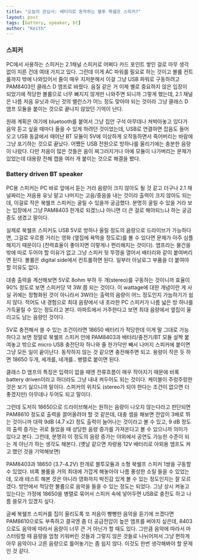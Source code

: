 ```yaml
---
title: "오늘의 관심사: 배터리로 동작하는 블투 북쉘프 스피커?"
layout: post
tags: [battery, speaker, bt]
author: "Keith"
---
```


### 스피커

PC에서 사용하는 스피커는 2.1채널 스피커로 어쩌다 카드 포인트 쌓인 걸로 아무 생각없이 지른 건데 여태 가지고 있다. 그런데 이게 AC 파워를 필요로 하는 것이고 볼륨 컨트롤까지 밖에 나와있어서 줄이 매우 지저분해서 이걸 그냥 USB 파워로 구동하려고 PAM8403인 클래스 D 앰프로 바꿨다. 음질 같은 거 이제 별로 중요하지 않은 입장이 되었기에 적당한 볼륨으로 너무 빠지지 않게만 나와주면 되니까 그렇게 했는데, 2.1 채널은 나름 저음 유닛과 아닌 것의 밸런스가 어느 정도 맞아야 되는 것이라 그냥 클래스 D 앰프 모듈을 붙이는 것으로 끝나지 않았던 기억이 난다. 

원래 계획은 여기에 bluetooth를 붙여서 그냥 집안 구석 아무데나 쳐박아놓고 있다가 음악 듣고 싶을 때마다 들을 수 있게 하려던 것이었는데, USB로 연결하면 잡음도 들어오고 USB 동글에서 때어난 BT 모듈이 5V에 이상하게 오작동하면서 죽어버리는 바람에 그냥 포기하는 것으로 끝났다. 어쨌든 USB 전원으로 방하나를 울리기에는 충분한 음량이 나왔다. 다만 저음이 많은 것들은 음이 찌그러지거나 아예 모듈이 나가버리는 문제가 있었는데 대용량 전해 캡을 여러 개 붙이는 것으로 해결을 봤다. 

### Battery driven BT speaker

PC용 스피커는 PC 바로 앞에서 듣는 거라 음량이 크지 않아도 될 것 같고 더구나 2.1 채널짜리는 저음용 유닛 말고 나머지는 고음/중음을 내는 것이라 출력이 크지 않아도 되는데, 이걸로 작은 북쉘프 스피커는 굴릴 수 있을까 궁금했다. 분명히 굴릴 수 있을 거라 보는 입장에서 그냥 PAM8403 한개로 되겠느냐 아니면 더 큰 걸로 해야되느냐 하는 궁금증도 생겼고 말이다. 

실제로 북쉘프 스피커도 USB 5V로 방하나 울릴 정도의 음량으로 드라이브가 가능하다면, 그걸로 우르릉 거리는 영화 (옆집에 욕먹을 정도로)를 볼 수 있다면 문제가 아주 심플해지기 때문이다 (전력효율이 좋아지면 이렇게나 편리해지는 것이다). 앰프라는 물건을 밖에 따로 두어야 할 이유가 없고 그냥 스피커 뒷 뚜껑을 열어서 배터리와 같이 붙여버리면 된다. 볼륨은 digital side에서 컨트롤하면 된다. 일부러 아날로그 부품을 더 붙여야 할 이유도 없다. 

대충 출력을 계산해보면 5V로 8ohm 부하 두 개(stereo)를 구동하는 것이니까 효율이 90% 정도로 보면 스피커당 약 3W 쯤 되는 것이다. 이 wattage에 대한 개념이란 게 사실 귀에는 정형화된 것이 아니라서 3W라는 출력의 음량이 어느 정도인지 가늠하기가 쉽지 않다. 적어도 내 경험으로 최대 음량에서 내 초라한 PC 스피커가 나름 넓은 방 하나를 가득울릴 수 있는 정도라고 본다. 아파트에서 거주한다고 보면 최대 음량에서 옆집이 울리고도 남는 음량인 것이다. 

5V로 충전해서 쓸 수 있는 조건이라면 18650 배터리가 적당한데 이게 말 그대로 가능하다고 보면 정말로 북쉘프 스피커 안에 PAM8403과 배터리/충전기/BT 모듈 살짝 붙여놓고 밖으로 micro USB 충전단자 하나와 줄 한가닥만 빼서 나머지 스피커에 붙이면 그냥 모든 일이 끝이난다. 동작하지 않는 것 같으면 충전해주면 되고. 용량이 작은 듯 하면 18650 두개, 세개를, 네개를.. 병렬로 붙이면 된다. 

클래스 D 앰프의 특징은 입력이 없을 때엔 전류흐름이 매우 작아지기 때문에 비록 battery driven이라고 하더라도 그냥 내내 켜두어도 되는 것이다. 케이블이 주렁주렁한 것은 보기 싫으니까 말이다. 스피커의 위치도 (stereo가 되야 한다는 조건이 없으면 더 좋겠지만) 아무데나 두어도 되고 말이다. 

그런데 도저히 18650으로 드라이브해서는 원하는 음량이 나오지 않는다라고 판단되면 PAM8610 정도로 출력을 끌어올려야 할 것 같은데, 대충 셈을 해보면 전압이 3배로 뛰는 것이니까 대략 9dB (4.7 x2) 정도 출력이 늘어나는 것이라고 볼 수 있고, 9 dB 정도의 출력 증가는 귀로 들었을 때 상당한 음량 증가를 가져온다고 볼 수 있으니까 의미가 있다고 본다. 그런데, 분명히 이 정도의 음량 증가는 야외에서 공연도 가능한 수준이 되는 게 아닌가 하는 생각도 해본다.
(옛날 같으면 차량용 12V 배터리로 야외용 앰프도 켜고 했던 것을 기억해보면)

PAM8403과 18650 (3.7-4.2V) 한개로 블투모듈과 소형 북쉘프 스피커 1쌍을 구동할 수 있었다. 비록 볼륨을 거의 최대에 가깝게 해놓아야 나름 풍성한 소릴 들을 수 있었는데, 오래 테스트 해본 것은 아니라 영화까지 박진감 있게 볼 수 있는 정도인지는 잘 모르겠다. 방안에서 적당한 볼륨으로 음악을 들을 수 있는 정도는 되었다. 그냥 상시 켜놓고 있는다는 가정에 18650을 병렬로 묶어서 스피커 속에 넣어두면 USB로 충전도 하고 나름 쓸모가 있겠지 싶다. 

글쎄 북쉘프 스피커를 집이 울리도록 또 저음이 빵빵한 음악을 듣기에 쓰겠다면 PAM8610으로도 부족하고 결국엔 좀 더 공급전압이 높은 앰프를 써야지 싶은데, 8403으로도 음악에 따라서 음량이 너무 큰 거 아닌가 할 때도 있다. 그만큼 음악에 따라서 마스터링할 때 음량을 엄청 키워버린 것들과 그렇지 않은 것들로 나뉘어져서 그냥 편하게 아무 음악이나 고른 음량으로 틀어놓기는 좀 쉽지 않다. 이것도 한번 생각해봐야 할 문제인 것 같다. 